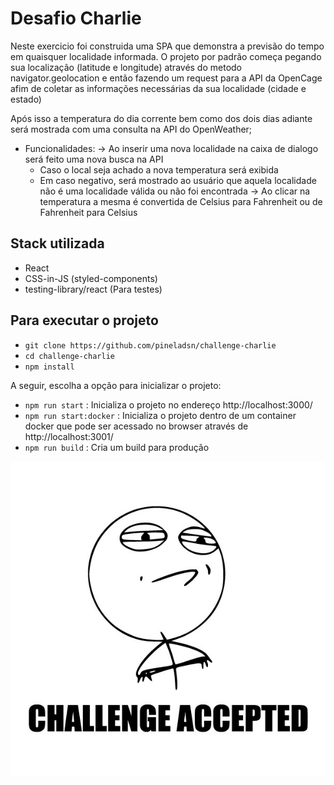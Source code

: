 # Desafio Charlie

Neste exercicio foi construida uma SPA que demonstra a previsão do tempo em quaisquer localidade informada.
O projeto por padrão começa pegando sua localização (latitude e longitude) através do metodo navigator.geolocation e então fazendo um request para a API da OpenCage afim de coletar as informações necessárias da sua localidade (cidade e estado)

Após isso a temperatura do dia corrente bem como dos dois dias adiante será mostrada com uma consulta na API do OpenWeather;

- Funcionalidades:
  -> Ao inserir uma nova localidade na caixa de dialogo será feito uma nova busca na API
    - Caso o local seja achado a nova temperatura será exibida
    - Em caso negativo, será mostrado ao usuário que aquela localidade não é uma localidade válida ou não foi encontrada
  -> Ao clicar na temperatura a mesma é convertida de Celsius para Fahrenheit ou de Fahrenheit para Celsius

## Stack utilizada
- React
- CSS-in-JS (styled-components)
- testing-library/react (Para testes)

## Para executar o projeto
-   `git clone https://github.com/pineladsn/challenge-charlie`
-   `cd challenge-charlie`
-   `npm install`

A seguir, escolha a opção para inicializar o projeto:

- `npm run start` : Inicializa o projeto no endereço http://localhost:3000/
- `npm run start:docker` : Inicializa o projeto dentro de um container docker que pode ser acessado no browser através de http://localhost:3001/
- `npm run build` : Cria um build para produção


<p align="center">
  <img src="ca.jpg" alt="Challange accepted" />
</p>
